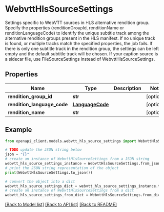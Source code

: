 # WebvttHlsSourceSettings

Settings specific to WebVTT sources in HLS alternative rendition group. Specify the properties (renditionGroupId, renditionName or renditionLanguageCode) to identify the unique subtitle track among the alternative rendition groups present in the HLS manifest. If no unique track is found, or multiple tracks match the specified properties, the job fails. If there is only one subtitle track in the rendition group, the settings can be left empty and the default subtitle track will be chosen. If your caption source is a sidecar file, use FileSourceSettings instead of WebvttHlsSourceSettings.

## Properties

Name | Type | Description | Notes
------------ | ------------- | ------------- | -------------
**rendition_group_id** | **str** |  | [optional] 
**rendition_language_code** | [**LanguageCode**](LanguageCode.md) |  | [optional] 
**rendition_name** | **str** |  | [optional] 

## Example

```python
from openapi_client.models.webvtt_hls_source_settings import WebvttHlsSourceSettings

# TODO update the JSON string below
json = "{}"
# create an instance of WebvttHlsSourceSettings from a JSON string
webvtt_hls_source_settings_instance = WebvttHlsSourceSettings.from_json(json)
# print the JSON string representation of the object
print(WebvttHlsSourceSettings.to_json())

# convert the object into a dict
webvtt_hls_source_settings_dict = webvtt_hls_source_settings_instance.to_dict()
# create an instance of WebvttHlsSourceSettings from a dict
webvtt_hls_source_settings_from_dict = WebvttHlsSourceSettings.from_dict(webvtt_hls_source_settings_dict)
```
[[Back to Model list]](../README.md#documentation-for-models) [[Back to API list]](../README.md#documentation-for-api-endpoints) [[Back to README]](../README.md)


